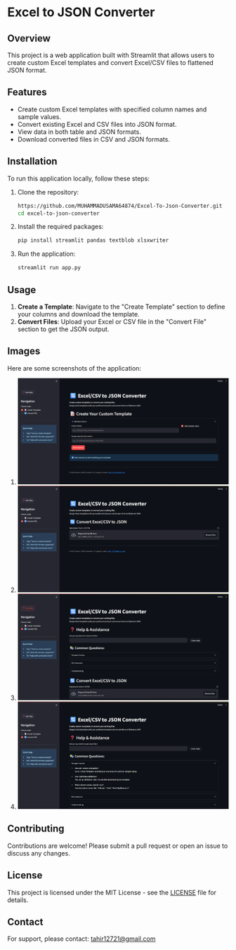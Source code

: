 
# Excel to JSON Converter

## Overview
This project is a web application built with Streamlit that allows users to create custom Excel templates and convert Excel/CSV files to flattened JSON format. 

## Features
- Create custom Excel templates with specified column names and sample values.
- Convert existing Excel and CSV files into JSON format.
- View data in both table and JSON formats.
- Download converted files in CSV and JSON formats.

## Installation
To run this application locally, follow these steps:

1. Clone the repository:
   ```bash
   https://github.com/MUHAMMADUSAMA64874/Excel-To-Json-Converter.git
   cd excel-to-json-converter
   ```

2. Install the required packages:
   ```bash
   pip install streamlit pandas textblob xlsxwriter
   ```

3. Run the application:
   ```bash
   streamlit run app.py
   ```

## Usage
1. **Create a Template**: Navigate to the "Create Template" section to define your columns and download the template.
2. **Convert Files**: Upload your Excel or CSV file in the "Convert File" section to get the JSON output.

## Images
Here are some screenshots of the application:

1. ![Screenshot 1](Images/Screenshot%202025-06-28%20234825.png)
2. ![Screenshot 2](Images/Screenshot%202025-06-28%20234837.png)
3. ![Screenshot 3](Images/Screenshot%202025-06-28%20234852.png)
4. ![Screenshot 4](Images/Screenshot%202025-06-28%20234902.png)

## Contributing
Contributions are welcome! Please submit a pull request or open an issue to discuss any changes.

## License
This project is licensed under the MIT License - see the [LICENSE](LICENSE) file for details.

## Contact
For support, please contact: [tahir12721@gmail.com](mailto:tahir12721@gmail.com)

